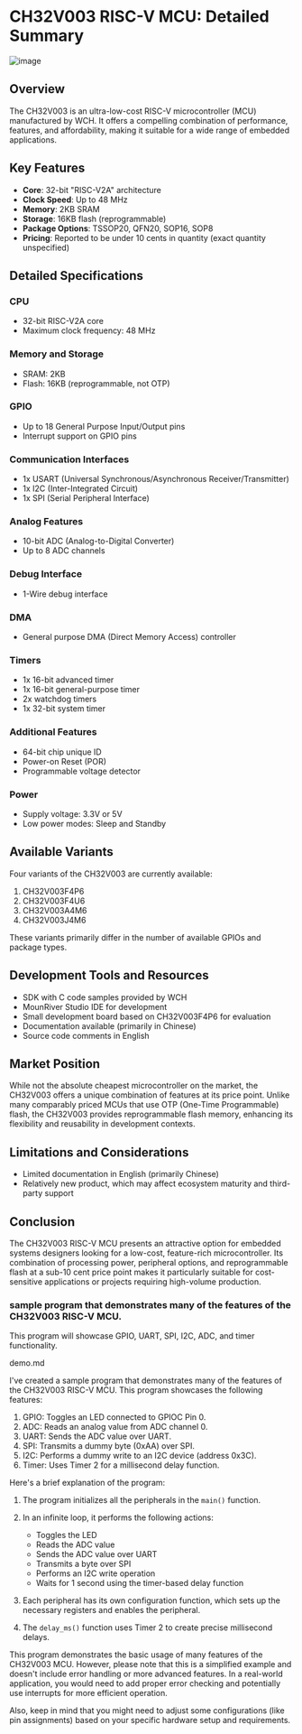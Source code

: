  

# CH32V003 RISC-V MCU: Detailed Summary


![image](https://github.com/user-attachments/assets/f172da08-f973-4eb4-a55a-bec3734276c0)


## Overview
The CH32V003 is an ultra-low-cost RISC-V microcontroller (MCU) manufactured by WCH. It offers a compelling combination of performance, features, and affordability, making it suitable for a wide range of embedded applications.

## Key Features
- **Core**: 32-bit "RISC-V2A" architecture
- **Clock Speed**: Up to 48 MHz
- **Memory**: 2KB SRAM
- **Storage**: 16KB flash (reprogrammable)
- **Package Options**: TSSOP20, QFN20, SOP16, SOP8
- **Pricing**: Reported to be under 10 cents in quantity (exact quantity unspecified)

## Detailed Specifications

### CPU
- 32-bit RISC-V2A core
- Maximum clock frequency: 48 MHz

### Memory and Storage
- SRAM: 2KB
- Flash: 16KB (reprogrammable, not OTP)

### GPIO
- Up to 18 General Purpose Input/Output pins
- Interrupt support on GPIO pins

### Communication Interfaces
- 1x USART (Universal Synchronous/Asynchronous Receiver/Transmitter)
- 1x I2C (Inter-Integrated Circuit)
- 1x SPI (Serial Peripheral Interface)

### Analog Features
- 10-bit ADC (Analog-to-Digital Converter)
- Up to 8 ADC channels

### Debug Interface
- 1-Wire debug interface

### DMA
- General purpose DMA (Direct Memory Access) controller

### Timers
- 1x 16-bit advanced timer
- 1x 16-bit general-purpose timer
- 2x watchdog timers
- 1x 32-bit system timer

### Additional Features
- 64-bit chip unique ID
- Power-on Reset (POR)
- Programmable voltage detector

### Power
- Supply voltage: 3.3V or 5V
- Low power modes: Sleep and Standby

## Available Variants
Four variants of the CH32V003 are currently available:
1. CH32V003F4P6
2. CH32V003F4U6
3. CH32V003A4M6
4. CH32V003J4M6

These variants primarily differ in the number of available GPIOs and package types.

## Development Tools and Resources
- SDK with C code samples provided by WCH
- MounRiver Studio IDE for development
- Small development board based on CH32V003F4P6 for evaluation
- Documentation available (primarily in Chinese)
- Source code comments in English

## Market Position
While not the absolute cheapest microcontroller on the market, the CH32V003 offers a unique combination of features at its price point. Unlike many comparably priced MCUs that use OTP (One-Time Programmable) flash, the CH32V003 provides reprogrammable flash memory, enhancing its flexibility and reusability in development contexts.

## Limitations and Considerations
- Limited documentation in English (primarily Chinese)
- Relatively new product, which may affect ecosystem maturity and third-party support

## Conclusion
The CH32V003 RISC-V MCU presents an attractive option for embedded systems designers looking for a low-cost, feature-rich microcontroller. Its combination of processing power, peripheral options, and reprogrammable flash at a sub-10 cent price point makes it particularly suitable for cost-sensitive applications or projects requiring high-volume production.


### sample program that demonstrates many of the features of the CH32V003 RISC-V MCU. 

This program will showcase GPIO, UART, SPI, I2C, ADC, and timer functionality.

demo.md

I've created a sample program that demonstrates many of the features of the CH32V003 RISC-V MCU. This program showcases the following features:

1. GPIO: Toggles an LED connected to GPIOC Pin 0.
2. ADC: Reads an analog value from ADC channel 0.
3. UART: Sends the ADC value over UART.
4. SPI: Transmits a dummy byte (0xAA) over SPI.
5. I2C: Performs a dummy write to an I2C device (address 0x3C).
6. Timer: Uses Timer 2 for a millisecond delay function.

Here's a brief explanation of the program:

1. The program initializes all the peripherals in the `main()` function.
2. In an infinite loop, it performs the following actions:
   - Toggles the LED
   - Reads the ADC value
   - Sends the ADC value over UART
   - Transmits a byte over SPI
   - Performs an I2C write operation
   - Waits for 1 second using the timer-based delay function

3. Each peripheral has its own configuration function, which sets up the necessary registers and enables the peripheral.

4. The `delay_ms()` function uses Timer 2 to create precise millisecond delays.

This program demonstrates the basic usage of many features of the CH32V003 MCU. However, please note that this is a simplified example and doesn't include error handling or more advanced features. In a real-world application, you would need to add proper error checking and potentially use interrupts for more efficient operation.

Also, keep in mind that you might need to adjust some configurations (like pin assignments) based on your specific hardware setup and requirements.

 
